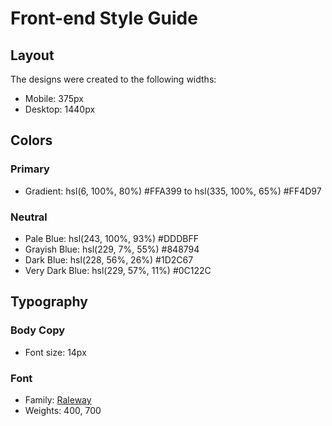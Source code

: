 # Front-end Style Guide

## Layout

The designs were created to the following widths:

- Mobile: 375px
- Desktop: 1440px

## Colors

### Primary

- Gradient: hsl(6, 100%, 80%) #FFA399 to hsl(335, 100%, 65%) #FF4D97

### Neutral

- Pale Blue: hsl(243, 100%, 93%) #DDDBFF
- Grayish Blue: hsl(229, 7%, 55%) #848794
- Dark Blue: hsl(228, 56%, 26%) #1D2C67
- Very Dark Blue: hsl(229, 57%, 11%) #0C122C

## Typography

### Body Copy

- Font size: 14px

### Font

- Family: [Raleway](https://fonts.google.com/specimen/Raleway)
- Weights: 400, 700
